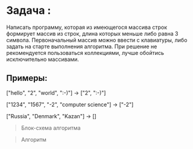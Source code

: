 # Задача :


Написать программу, которая из имеющегося массива строк формирует массив из строк,
длина которых меньше либо равна 3 символа. Первоначальный массив можно ввести с клавиатуры, 
либо задать на старте выполнения алгоритма. При решение не рекомендуется пользоваться 
коллекциями, лучше обойтись исключительно массивами.

## Примеры:

["hello", "2", "world", ":-)"] -> ["2", ":-)"]

["1234", "1567", "-2", "computer science"] -> ["-2"]

["Russia", "Denmark", "Kazan"] -> []

> Блок-схема алгоритма

> Алгоритм